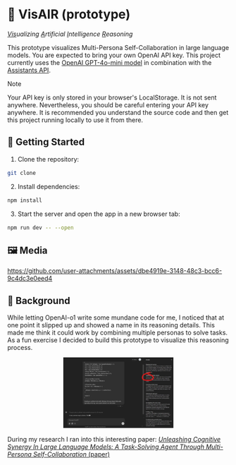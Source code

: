 # 🔮 VisAIR (prototype)

*<u>Vis</u>ualizing <u>A</u>rtificial <u>I</u>ntelligence <u>R</u>easoning*

This prototype visualizes Multi-Persona Self-Collaboration in large language models. You are expected to bring your own OpenAI API key. This project currently uses the [OpenAI GPT-4o-mini model](https://platform.openai.com/docs/models#gpt-4o-mini) in combination with the [Assistants API](https://platform.openai.com/docs/assistants/overview).

> [!NOTE]
> Your API key is only stored in your browser's LocalStorage. It is not sent anywhere. Nevertheless, you should be careful entering your API key anywhere. It is recommended you understand the source code and then get this project running locally to use it from there.

## 🚀 Getting Started

1. Clone the repository:

  ```bash
  git clone
  ```

2. Install dependencies:

  ```bash
  npm install
  ```

3. Start the server and open the app in a new browser tab:

  ```bash
  npm run dev -- --open
  ```

## 🖼 Media

https://github.com/user-attachments/assets/dbe4919e-3148-48c3-bcc6-9c4dc3e0eed4

## 🔬 Background

While letting OpenAI-o1 write some mundane code for me, I noticed that at one point it slipped up and showed a name in its reasoning details. This made me think it could work by combining multiple personas to solve tasks. As a fun exercise I decided to build this prototype to visualize this reasoning process.

<div align="center">

[<img src="./docs/o1-slip-up.jpg" alt="Chat with GPT-o1 showing a name in its reasoning details, the name is circled" width="250">](./docs/o1-slip-up.jpg)

</div>

During my research I ran into this interesting paper: [*Unleashing Cognitive Synergy In Large Language Models: A Task-Solving Agent Through Multi-Persona Self-Collaboration* (paper)](https://arxiv.org/abs/2307.05300)
